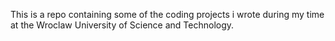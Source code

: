 This is a repo containing some of the coding projects i wrote during my time at the Wroclaw University of Science and Technology.
